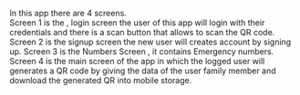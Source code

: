 In this app there are 4 screens.  
Screen 1 is the , login screen the user of this app  will login with their credentials and there is a scan button that allows to scan the QR code. 
Screen 2 is the signup screen the new user will creates account by signing up.
Screen 3 is the Numbers Screen , it contains Emergency numbers. 
Screen 4 is the main screen of the app  in which the logged  user will generates a QR code  by giving the data of the user family member and download the generated QR into mobile storage. 
 
